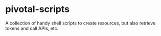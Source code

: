 # pivotal-scripts
A collection of handy shell scripts to create resources, but also retrieve tokens and call APIs, etc.
